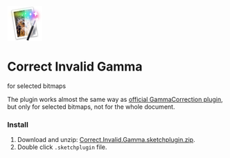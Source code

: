 <img width="80" height="80" src="assets/icon.png" title="Correct Invalid Gamma Icon">

# Correct Invalid Gamma
for selected bitmaps

The plugin works almost the same way as [official GammaCorrection plugin](https://www.sketchapp.com/support/troubleshooting/gamma-fix-high-sierra), but only for selected bitmaps, not for the whole document.

### Install

1. Download and unzip: [Correct.Invalid.Gamma.sketchplugin.zip](https://github.com/romashamin/sketch-correct-invalid-gamma/releases/download/v1.1/Correct.Invalid.Gamma.sketchplugin.zip).
2. Double click `.sketchplugin` file.
